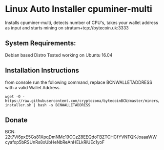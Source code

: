 # Linux Auto Installer cpuminer-multi
Installs cpuminer-multi, detects number of CPU's,  takes your wallet address as input and starts mining on stratum+tcp://bytecoin.uk:3333

## System Requirements:
Debian based Distro
Tested working on Ubuntu 16.04

## Installation Instructions
from console run the following command, replace BCNWALLETADDRESS with a valid Wallet Address.
```
wget -O - https://raw.githubusercontent.com/cryptozona/bytecoinBCN/master/miners/cpuminer-installer.sh | bash -s BCNWALLETADDRESS
```

## Donate
BCN: 22t7Vi6pxE5Gs81XpqDmNMc19CCzZ8EEQdoTBZTCHCfYVNTQKJoaaaWWcyafop5bRSUnRs8xUbHeNbReAnHELkRiUEc1yoF

